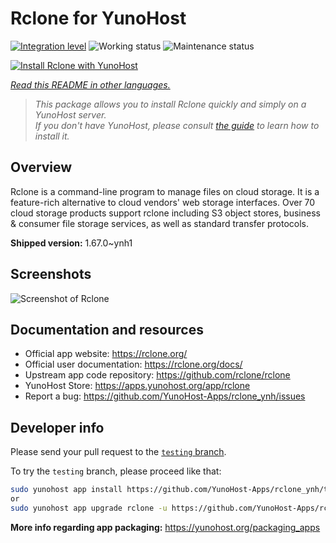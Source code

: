 <!--
N.B.: This README was automatically generated by <https://github.com/YunoHost/apps/tree/master/tools/readme_generator>
It shall NOT be edited by hand.
-->

# Rclone for YunoHost

[![Integration level](https://dash.yunohost.org/integration/rclone.svg)](https://ci-apps.yunohost.org/ci/apps/rclone/) ![Working status](https://ci-apps.yunohost.org/ci/badges/rclone.status.svg) ![Maintenance status](https://ci-apps.yunohost.org/ci/badges/rclone.maintain.svg)

[![Install Rclone with YunoHost](https://install-app.yunohost.org/install-with-yunohost.svg)](https://install-app.yunohost.org/?app=rclone)

*[Read this README in other languages.](./ALL_README.md)*

> *This package allows you to install Rclone quickly and simply on a YunoHost server.*  
> *If you don't have YunoHost, please consult [the guide](https://yunohost.org/install) to learn how to install it.*

## Overview

Rclone is a command-line program to manage files on cloud storage. It is a feature-rich alternative to cloud vendors' web storage interfaces. Over 70 cloud storage products support rclone including S3 object stores, business & consumer file storage services, as well as standard transfer protocols.

**Shipped version:** 1.67.0~ynh1

## Screenshots

![Screenshot of Rclone](./doc/screenshots/screenshot.png)

## Documentation and resources

- Official app website: <https://rclone.org/>
- Official user documentation: <https://rclone.org/docs/>
- Upstream app code repository: <https://github.com/rclone/rclone>
- YunoHost Store: <https://apps.yunohost.org/app/rclone>
- Report a bug: <https://github.com/YunoHost-Apps/rclone_ynh/issues>

## Developer info

Please send your pull request to the [`testing` branch](https://github.com/YunoHost-Apps/rclone_ynh/tree/testing).

To try the `testing` branch, please proceed like that:

```bash
sudo yunohost app install https://github.com/YunoHost-Apps/rclone_ynh/tree/testing --debug
or
sudo yunohost app upgrade rclone -u https://github.com/YunoHost-Apps/rclone_ynh/tree/testing --debug
```

**More info regarding app packaging:** <https://yunohost.org/packaging_apps>
